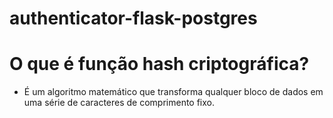 # authenticator-flask-postgres
 
# O que é função hash criptográfica?
* É um algoritmo matemático que transforma qualquer bloco de dados em uma série de caracteres de comprimento fixo. 